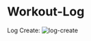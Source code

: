 # Workout-Log

Log Create:
![log-create](https://user-images.githubusercontent.com/92795962/144226715-538122ac-7be9-4fd6-99a5-4e6f330a3afc.JPG)
